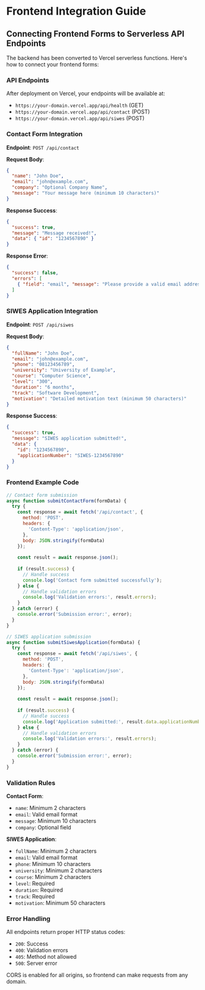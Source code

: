 # Frontend Integration Guide

## Connecting Frontend Forms to Serverless API Endpoints

The backend has been converted to Vercel serverless functions. Here's how to connect your frontend forms:

### API Endpoints

After deployment on Vercel, your endpoints will be available at:

- `https://your-domain.vercel.app/api/health` (GET)
- `https://your-domain.vercel.app/api/contact` (POST) 
- `https://your-domain.vercel.app/api/siwes` (POST)

### Contact Form Integration

**Endpoint**: `POST /api/contact`

**Request Body**:
```json
{
  "name": "John Doe",
  "email": "john@example.com", 
  "company": "Optional Company Name",
  "message": "Your message here (minimum 10 characters)"
}
```

**Response Success**:
```json
{
  "success": true,
  "message": "Message received!",
  "data": { "id": "1234567890" }
}
```

**Response Error**:
```json
{
  "success": false,
  "errors": [
    { "field": "email", "message": "Please provide a valid email address" }
  ]
}
```

### SIWES Application Integration

**Endpoint**: `POST /api/siwes`

**Request Body**:
```json
{
  "fullName": "John Doe",
  "email": "john@example.com",
  "phone": "08123456789", 
  "university": "University of Example",
  "course": "Computer Science",
  "level": "300",
  "duration": "6 months",
  "track": "Software Development",
  "motivation": "Detailed motivation text (minimum 50 characters)"
}
```

**Response Success**:
```json
{
  "success": true,
  "message": "SIWES application submitted!",
  "data": {
    "id": "1234567890",
    "applicationNumber": "SIWES-1234567890"
  }
}
```

### Frontend Example Code

```javascript
// Contact form submission
async function submitContactForm(formData) {
  try {
    const response = await fetch('/api/contact', {
      method: 'POST',
      headers: {
        'Content-Type': 'application/json',
      },
      body: JSON.stringify(formData)
    });
    
    const result = await response.json();
    
    if (result.success) {
      // Handle success
      console.log('Contact form submitted successfully');
    } else {
      // Handle validation errors
      console.log('Validation errors:', result.errors);
    }
  } catch (error) {
    console.error('Submission error:', error);
  }
}

// SIWES application submission  
async function submitSiwesApplication(formData) {
  try {
    const response = await fetch('/api/siwes', {
      method: 'POST',
      headers: {
        'Content-Type': 'application/json',
      },
      body: JSON.stringify(formData)
    });
    
    const result = await response.json();
    
    if (result.success) {
      // Handle success
      console.log('Application submitted:', result.data.applicationNumber);
    } else {
      // Handle validation errors
      console.log('Validation errors:', result.errors);
    }
  } catch (error) {
    console.error('Submission error:', error);
  }
}
```

### Validation Rules

**Contact Form**:
- `name`: Minimum 2 characters
- `email`: Valid email format
- `message`: Minimum 10 characters  
- `company`: Optional field

**SIWES Application**:
- `fullName`: Minimum 2 characters
- `email`: Valid email format
- `phone`: Minimum 10 characters
- `university`: Minimum 2 characters
- `course`: Minimum 2 characters
- `level`: Required
- `duration`: Required
- `track`: Required
- `motivation`: Minimum 50 characters

### Error Handling

All endpoints return proper HTTP status codes:
- `200`: Success
- `400`: Validation errors
- `405`: Method not allowed
- `500`: Server error

CORS is enabled for all origins, so frontend can make requests from any domain.